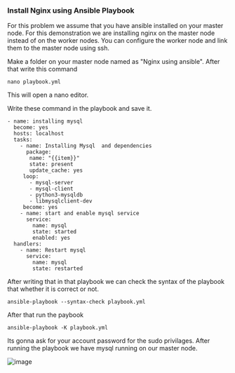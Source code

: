 ### Install Nginx using Ansible Playbook
For this problem we assume that you have ansible installed on your master node. For this demonstration we are installing nginx on the master node instead of on the worker nodes.
You can configure the worker node and link them to the master node using ssh.

Make a folder on your master node named as "Nginx using ansible". After that write this command 
```
nano playbook.yml
```
This will open a nano editor.

Write these command in the playbook and save it.
```
- name: installing mysql
  become: yes
  hosts: localhost
  tasks:
    - name: Installing Mysql  and dependencies
      package:
       name: "{{item}}"
       state: present
       update_cache: yes
     loop:
       - mysql-server
       - mysql-client 
       - python3-mysqldb
       - libmysqlclient-dev
     become: yes
    - name: start and enable mysql service
      service:
        name: mysql
        state: started
        enabled: yes
  handlers:
    - name: Restart mysql
      service:
        name: mysql
        state: restarted
```
After writing that in that playbook we can check the syntax of the playbook that whether it is correct or not.
```
ansible-playbook --syntax-check playbook.yml
```
After that run the paybook
```
ansible-playbook -K playbook.yml
```
Its gonna ask for your account password for the sudo privilages. After running the playbook we have mysql running on our master node.

![image](https://user-images.githubusercontent.com/46097990/190971485-468f9ace-c4d8-44f8-b36b-d335ada2cc0f.png)
